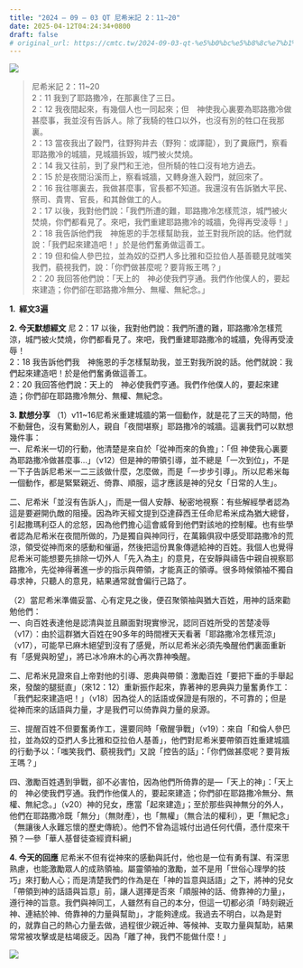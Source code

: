 ```yaml
---
title: "2024 – 09 – 03 QT 尼希米記 2：11~20"
date: 2025-04-12T04:24:34+0800
draft: false
# original_url: https://cmtc.tw/2024-09-03-qt-%e5%b0%bc%e5%b8%8c%e7%b1%b3%e8%a8%98-2%ef%bc%9a1120
---
```


![](/images/qt.jpg)
> 尼希米記 2：11\~20  
> 2：11 我到了耶路撒冷，在那裏住了三日。  
> 2：12 我夜間起來，有幾個人也一同起來；但　神使我心裏要為耶路撒冷做甚麼事，我並沒有告訴人。除了我騎的牲口以外，也沒有別的牲口在我那裏。  
> 2：13 當夜我出了穀門，往野狗井去（野狗：或譯龍），到了糞廠門，察看耶路撒冷的城牆，見城牆拆毀，城門被火焚燒。  
> 2：14 我又往前，到了泉門和王池，但所騎的牲口沒有地方過去。  
> 2：15 於是夜間沿溪而上，察看城牆，又轉身進入穀門，就回來了。  
> 2：16 我往哪裏去，我做甚麼事，官長都不知道。我還沒有告訴猶大平民、祭司、貴冑、官長，和其餘做工的人。  
> 2：17 以後，我對他們說：「我們所遭的難，耶路撒冷怎樣荒涼，城門被火焚燒，你們都看見了。來吧，我們重建耶路撒冷的城牆，免得再受淩辱！」  
> 2：18 我告訴他們我　神施恩的手怎樣幫助我，並王對我所說的話。他們就說：「我們起來建造吧！」於是他們奮勇做這善工。  
> 2：19 但和倫人參巴拉，並為奴的亞捫人多比雅和亞拉伯人基善聽見就嗤笑我們，藐視我們，說：「你們做甚麼呢？要背叛王嗎？」  
> 2：20 我回答他們說：「天上的　神必使我們亨通。我們作他僕人的，要起來建造；你們卻在耶路撒冷無分、無權、無紀念。」

**1.  經文3遍**

**2. 今天默想經文**
尼 2：17 以後，我對他們說：我們所遭的難，耶路撒冷怎樣荒涼，城門被火焚燒，你們都看見了。來吧，我們重建耶路撒冷的城牆，免得再受淩辱！  
2：18 我告訴他們我　神施恩的手怎樣幫助我，並王對我所說的話。他們就說：我們起來建造吧！於是他們奮勇做這善工。  
2：20 我回答他們說：天上的　神必使我們亨通。我們作他僕人的，要起來建造；你們卻在耶路撒冷無分、無權、無紀念。

**3. 默想分享**
（1）v11\~16尼希米重建城牆的第一個動作，就是花了三天的時間，他不動聲色，沒有驚動別人，親自「夜間堪察」耶路撒冷的城牆。這裏我們可以默想幾件事：  
一、尼希米一切的行動，他清楚是來自於「從神而來的負擔」：「但 神使我心裏要為耶路撒冷做甚麼事…」（v12）但是神的帶領引導，並不總是「一次到位」，不是一下子告訴尼希米一二三該做什麼，怎麼做，而是「一步步引導」。所以尼希米每一個動作，都是緊緊親近、倚靠、順服，這才應該是神的兒女「日常的人生」。

二、尼希米「並沒有告訴人」，而是一個人安靜、秘密地視察：有些解經學者認為這是要避開仇敵的阻擾。因為昨天經文提到亞達薛西王任命尼希米成為猶大總督，引起撒瑪利亞人的忿怒，因為他們擔心這會威脅到他們對該地的控制權。也有些學者認為尼希米在夜間所做的，乃是獨自與神同行，在萬籟俱寂中感受耶路撒冷的荒涼，領受從神而來的感動和催逼，然後把這份異象傳遞給神的百姓。我個人也覺得尼希米可能想要先排除一切外人「先入為主」的意見，在安靜與禱告中親自視察耶路撒冷，先從神得著進一步的指示與帶領，才能真正的領導。很多時候領袖不獨自尋求神，只聽人的意見，結果通常就會偏行己路了。

（2）當尼希米準備妥當、心有定見之後，便召聚領袖與猶大百姓，用神的話來勸勉他們：  
一、向百姓表達他是認清與並且願面對現實慘況，認同百姓所受的苦楚凌辱（v17）：由於這群猶大百姓在90多年的時間裡天天看著「耶路撒冷怎樣荒涼」（v17），可能早已麻木絕望到沒有了感覺，所以尼希米必須先喚醒他們裏面重新有「感覺與盼望」，將已冰冷麻木的心再次靠神喚醒。

二、尼希米見證來自上帝對他的引導、恩典與帶領：激勵百姓「要把下垂的手舉起來，發酸的腿挺直」（來12：12）重新振作起來，靠著神的恩典與力量奮勇作工：「我們起來建造吧！」（v18）因為從人的話語或保證是有限的，不可靠的；但是從神而來的話語與力量，才是我們可以倚靠與力量的泉源。

三、提醒百姓不但要奮勇作工，還要同時「儆醒爭戰」（v19）：來自「和倫人參巴拉，並為奴的亞捫人多比雅和亞拉伯人基善」，他們對尼希米要帶領百姓重建城牆的行動予以：「嗤笑我們、藐視我們」又說「控告的話」：「你們做甚麼呢？要背叛王嗎？」

四、激勵百姓遇到爭戰，卻不必害怕，因為他們所倚靠的是—「天上的神」：「天上的　神必使我們亨通。我們作他僕人的，要起來建造；你們卻在耶路撒冷無分、無權、無紀念。」（v20）神的兒女，應當「起來建造」；至於那些與神無分的外人，他們在耶路撒冷既「無分」（無財產），也「無權」（無合法的權利），更「無紀念」（無讓後人永難忘懷的歷史傳統）。他們不曾為這城付出過任何代價，憑什麼來干預？—參「華人基督徒查經資料網」

**4. 今天的回應**
尼希米不但有從神來的感動與託付，他也是一位有勇有謀、有深思熟慮，也能激勵眾人的成熟領袖。屬靈領袖的激勵，並不是用「世俗心理學的技巧」來打動人心；而是清楚我們的作為是在「神的旨意與話語」之下，將神的兒女「帶領到神的話語與旨意」前，讓人選擇是否來「順服神的話、倚靠神的力量」，遵行神的旨意。我們與神同工，人雖然有自己的本分，但這一切都必須「時刻親近神、連結於神、倚靠神的力量與幫助」，才能夠達成。我過去不明白，以為是對的，就靠自己的熱心力量去做，過程很少親近神、等候神、支取力量與幫助，結果常常被攻擊或是枯竭疲乏。因為「離了神，我們不能做什麼！」

![](/images/nehemiah-inspects-jerusalems-walls.jpg)
